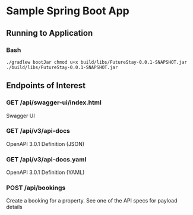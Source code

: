 # Sample Spring Boot App

## Running to Application

### Bash
`
./gradlew bootJar
chmod u+x build/libs/FutureStay-0.0.1-SNAPSHOT.jar
./build/libs/FutureStay-0.0.1-SNAPSHOT.jar 
`

## Endpoints of Interest

### GET /api/swagger-ui/index.html
Swagger UI

### GET /api/v3/api-docs
OpenAPI 3.0.1 Definition (JSON)

### GET /api/v3/api-docs.yaml
OpenAPI 3.0.1 Definition (YAML)

### POST /api/bookings
Create a booking for a property. See one of the API specs for payload details

